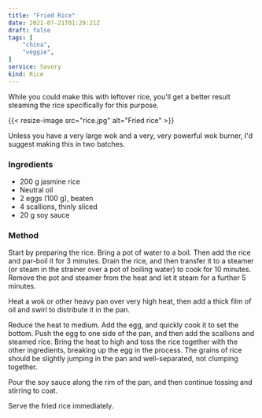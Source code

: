 ```yaml
---
title: "Fried Rice"
date: 2021-07-21T01:29:21Z
draft: false
tags: [
    "china",
    "veggie",
]
service: Savory
kind: Rice
---
```


While you could make this with leftover rice, you'll get a better result steaming the rice specifically for this purpose.

{{< resize-image src="rice.jpg" alt="Fried rice" >}}

Unless you have a very large wok and a very, very powerful wok burner, I'd suggest making this in two batches. 

### Ingredients

* 200 g jasmine rice
* Neutral oil
* 2 eggs (100 g), beaten
* 4 scallions, thinly sliced
* 20 g soy sauce

### Method

Start by preparing the rice. Bring a pot of water to a boil. Then add the rice and par-boil it for 3 minutes. Drain the rice, and then transfer it to a steamer (or steam in the strainer over a pot of boiling water) to cook for 10 minutes. Remove the pot and steamer from the heat and let it steam for a further 5 minutes.

Heat a wok or other heavy pan over very high heat, then add a thick film of oil and swirl to distribute it in the pan. 

Reduce the heat to medium. Add the egg, and quickly cook it to set the bottom. Push the egg to one side of the pan, and then add the scallions and steamed rice. Bring the heat to high and toss the rice together with the other ingredients, breaking up the egg in the process. The grains of rice should be slightly jumping in the pan and well-separated, not clumping together.

Pour the soy sauce along the rim of the pan, and then continue tossing and stirring to coat.

Serve the fried rice immediately.
